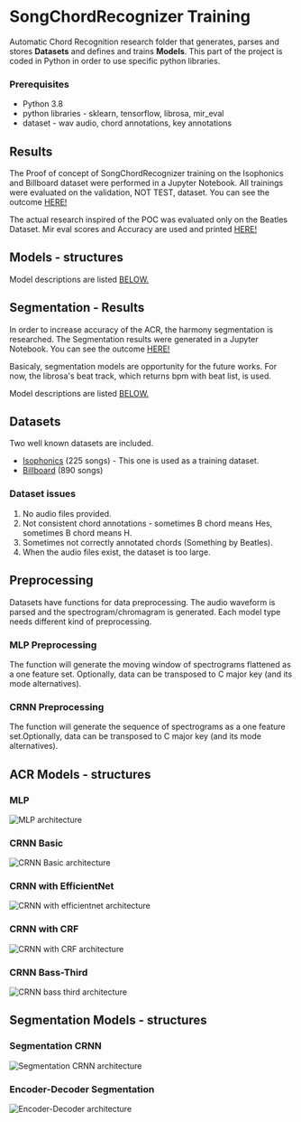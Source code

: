 # SongChordRecognizer Training

Automatic Chord Recognition research folder that generates, parses and stores **Datasets** and defines and trains **Models**. This part of the project is coded in Python in order to use specific python libraries.

### Prerequisites

 - Python 3.8
 - python libraries - sklearn, tensorflow, librosa, mir_eval
 - dataset - wav audio, chord annotations, key annotations




## Results
The Proof of concept of SongChordRecognizer training on the Isophonics and Billboard dataset were performed in a Jupyter Notebook. All trainings were evaluated on the validation, NOT TEST, dataset. You can see the outcome [HERE!](./Bachelor%20Research%20-%20ACR.ipynb)

The actual research inspired of the POC was evaluated only on the Beatles Dataset. Mir eval scores and Accuracy are used and printed [HERE!](./Beatles%20Results.ipynb)

## Models - structures
Model descriptions are listed [BELOW.](#models---structures)




## Segmentation - Results

In order to increase accuracy of the ACR, the harmony segmentation is researched.
The Segmentation results were generated in a Jupyter Notebook. You can see the outcome [HERE!](./Bachelor%20Research%20-%20Segmentation.ipynb)

Basicaly, segmentation models are opportunity for the future works. For now, the librosa's beat track, which returns bpm with beat list, is used.

Model descriptions are listed [BELOW.](#segmentation-models---structures)




## Datasets

Two well known datasets are included.
- [Isophonics](http://isophonics.net/datasets) (225 songs) - This one is used as a training dataset.
- [Billboard](https://ddmal.music.mcgill.ca/research/The_McGill_Billboard_Project_(Chord_Analysis_Dataset)/) (890 songs)

### Dataset issues
 1. No audio files provided.
 1. Not consistent chord annotations - sometimes B chord means Hes, sometimes B chord means H.
 1. Sometimes not correctly annotated chords (Something by Beatles).
 1. When the audio files exist, the dataset is too large.



## Preprocessing

Datasets have functions for data preprocessing. The audio waveform is parsed and the spectrogram/chromagram is generated. Each model type needs different kind of preprocessing. 

### MLP Preprocessing

The function will generate the moving window of spectrograms flattened as a one feature set. Optionally, data can be transposed to C major key (and its mode alternatives).

### CRNN Preprocessing

The function will generate the sequence of spectrograms as a one feature set.Optionally, data can be transposed to C major key (and its mode alternatives).




## ACR Models - structures

### MLP
![MLP architecture](./docs/imgs/MLPClassifier.png)
### CRNN Basic
![CRNN Basic architecture](./docs/imgs/CRNN_basic.png)
### CRNN with EfficientNet
![CRNN with efficientnet architecture](./docs/imgs/CRNN_efficientnet.png)
### CRNN with CRF
![CRNN with CRF architecture](./docs/imgs/CRNN_crf.png)
### CRNN Bass-Third
![CRNN bass third architecture](./docs/imgs/CRNN_bass-third.png)


## Segmentation Models - structures

### Segmentation CRNN
![Segmentation CRNN architecture](./docs/imgs/CRNN_Segmentation.png)

### Encoder-Decoder Segmentation
![Encoder-Decoder architecture](./docs/imgs/EncoderDecoderSegmentation.png)